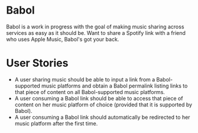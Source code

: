 # Babol

Babol is a work in progress with the goal of making music sharing across services as easy as it should be. Want to share a Spotify link with a friend who uses Apple Music, Babol's got your back.

# User Stories

+ A user sharing music should be able to input a link from a Babol-supported music platforms and obtain a Babol permalink listing links to that piece of content on all Babol-supported music platforms.
+ A user consuming a Babol link should be able to access that piece of content on her music platform of choice (provided that it is supported by Babol).
+ A user consuming a Babol link should automatically be redirected to her music platform after the first time.
